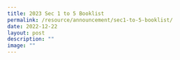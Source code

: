 ```yaml
---
title: 2023 Sec 1 to 5 Booklist
permalink: /resource/announcement/sec1-to-5-booklist/
date: 2022-12-22
layout: post
description: ""
image: ""
---
```


